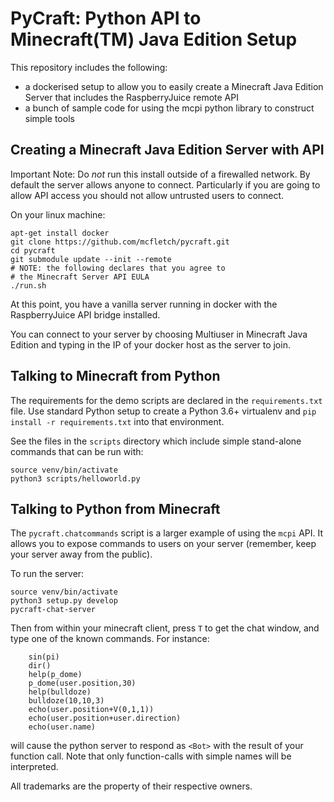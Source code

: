 # PyCraft: Python API to Minecraft(TM) Java Edition Setup

This repository includes the following:

* a dockerised setup to allow you to easily create a 
  Minecraft Java Edition Server that includes the 
  RaspberryJuice remote API
* a bunch of sample code for using the mcpi python
  library to construct simple tools

## Creating a Minecraft Java Edition Server with API

Important Note: Do *not* run this install outside
of a firewalled network. By default the server allows
anyone to connect. Particularly if you are going
to allow API access you should not allow untrusted
users to connect.

On your linux machine:

```
apt-get install docker
git clone https://github.com/mcfletch/pycraft.git
cd pycraft
git submodule update --init --remote
# NOTE: the following declares that you agree to
# the Minecraft Server API EULA
./run.sh
```

At this point, you have a vanilla server running in docker
with the RaspberryJuice API bridge installed.

You can connect to your server by choosing Multiuser
in Minecraft Java Edition and typing in the 
IP of your docker host as the server to join.

## Talking to Minecraft from Python

The requirements for the demo scripts are declared
in the `requirements.txt` file. Use standard Python
setup to create a Python 3.6+ virtualenv and
`pip install -r requirements.txt` into that 
environment.

See the files in the `scripts` directory which include
simple stand-alone commands that can be run with:

```
source venv/bin/activate
python3 scripts/helloworld.py
```

## Talking to Python from Minecraft

The `pycraft.chatcommands` script is a larger example
of using the `mcpi` API. It allows you to expose 
commands to users on your server (remember, keep your
server away from the public).

To run the server:
```
source venv/bin/activate
python3 setup.py develop
pycraft-chat-server
```
Then from within your minecraft client, press `T`
to get the chat window, and type one of the known
commands. For instance:
```
    sin(pi)
    dir()
    help(p_dome)
    p_dome(user.position,30)
    help(bulldoze)
    bulldoze(10,10,3)
    echo(user.position+V(0,1,1))
    echo(user.position+user.direction)
    echo(user.name)
```
will cause the python server to respond as `<Bot>`
with the result of your function call. Note that
only function-calls with simple names will be 
interpreted.


All trademarks are the property of their respective
owners.